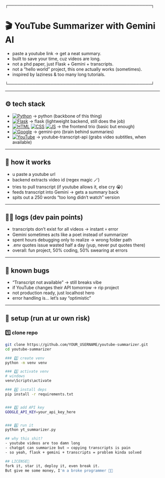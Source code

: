 ┌───────────────────────────────────────────────┐  
# 🎬 YouTube Summarizer with Gemini AI  

- paste a youtube link → get a neat summary.  
- built to save your time, cuz videos are long.  
- not a phd paper, just Flask + Gemini + transcripts.  
- not a “hello world” project, this one actually works (sometimes).  
- inspired by laziness & too many long tutorials.  

└───────────────────────────────────────────────┘  

---

## ⚙️ tech stack  
- [![Python](https://skillicons.dev/icons?i=python)](https://www.python.org/) → python (backbone of this thing)  
- [![Flask](https://skillicons.dev/icons?i=flask)](https://flask.palletsprojects.com/) → flask (lightweight backend, still does the job)  
- [![HTML](https://skillicons.dev/icons?i=html)]() [![CSS](https://skillicons.dev/icons?i=css)]() [![JS](https://skillicons.dev/icons?i=js)]() → the frontend trio (basic but enough)  
- [![Google](https://skillicons.dev/icons?i=googlecloud)](https://ai.google/) → gemini-pro (brain behind summaries)  
- [![YouTube](https://skillicons.dev/icons?i=youtube)](https://github.com/jdepoix/youtube-transcript-api) → youtube-transcript-api (grabs video subtitles, when available)  


---

## 🧩 how it works  
- u paste a youtube url  
- backend extracts video id (regex magic 🪄)  
- tries to pull transcript (if youtube allows it, else cry 😭)  
- feeds transcript into Gemini → gets a summary back  
- spits out a 250 words “too long didn’t watch” version  

---

## 😮‍💨 logs (dev pain points)  
- transcripts don’t exist for all videos → instant 💀 error  
- Gemini sometimes acts like a poet instead of summarizer  
- spent hours debugging only to realize → wrong folder path  
- .env quotes issue wasted half a day (yup, never put quotes there)  
- overall: fun project, 50% coding, 50% swearing at errors  

---

## 🐛 known bugs  
- “Transcript not available” → still breaks vibe  
- if YouTube changes their API tomorrow → rip project  
- not production ready, just localhost hero  
- error handling is… let’s say “optimistic”  

---

## 🚀 setup (run at ur own risk)  

### 1️⃣ clone repo  
```bash
git clone https://github.com/YOUR_USERNAME/youtube-summarizer.git
cd youtube-summarizer

### 2️⃣ create venv
python -m venv venv

### 3️⃣ activate venv 
# windows
venv\Scripts\activate  

### 4️⃣ install deps
pip install -r requirements.txt


### 5️⃣ add API key 
GOOGLE_API_KEY=your_api_key_here


### 6️⃣ run it
python yt_summarizer.py

## why this shit?  
- youtube videos are too damn long
- chatgpt can summarize but → copying transcripts is pain
- so yeah, flask + gemini + transcripts = problem kinda solved 

## LICENSE📜
fork it, star it, deploy it, even break it.
But give me some money, I'm a broke programmer 🥲😭

